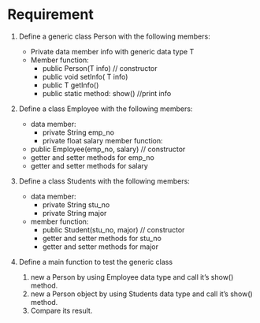 # Requirement

1. Define a generic class Person with the following members:
    * Private data member info with generic  data type T
    * Member function:
        + public Person(T info)   // constructor
        + public  void  setInfo( T info)
        + public T  getInfo()
        + public static method: show()  //print info   

 2. Define a class Employee with the following members:
    * data member: 
        + private String emp_no
        + private float salary
       member function:
    * public Employee(emp_no, salary)   // constructor
    * getter and setter methods for emp_no
    * getter and setter methods for salary         

3. Define a class Students with the following members: 
    * data member: 
        + private String stu_no
        + private String major
    * member function:
        + public Student(stu_no, major)   // constructor
        + getter and setter methods for stu_no
        + getter and setter methods for major  

4. Define a main function to test the generic class   
    1. new a Person by using Employee data type  and call it’s show() method.
    2. new a Person object by using Students data type and call it’s show() method.
    3.  Compare its result.  
